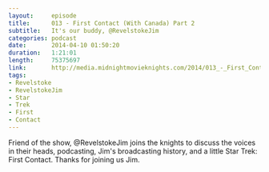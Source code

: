 ```yaml
---
layout:     episode
title:      013 - First Contact (With Canada) Part 2
subtitle:   It's our buddy, @RevelstokeJim
categories: podcast
date:       2014-04-10 01:50:20
duration:   1:21:01
length:     75375697
link:       http://media.midnightmovieknights.com/2014/013_-_First_Contact_With_Canada_Part_2.m4a
tags:
- Revelstoke
- RevelstokeJim
- Star
- Trek
- First
- Contact
---
```

Friend of the show, @RevelstokeJim joins the knights to discuss the voices in their heads, podcasting, Jim's broadcasting history, and a little Star Trek: First Contact. Thanks for joining us Jim.